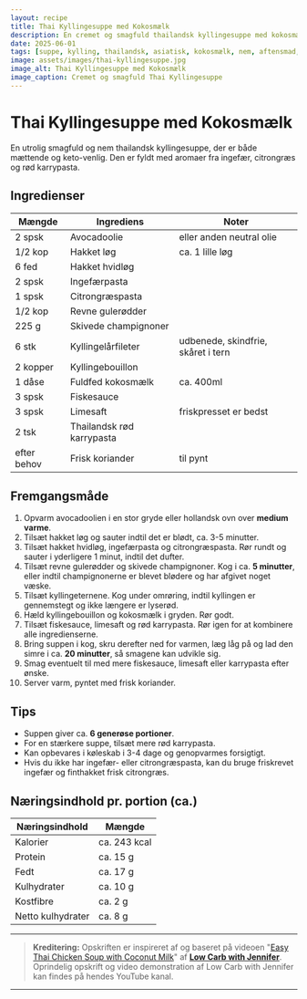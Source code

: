 ```yaml
---
layout: recipe
title: Thai Kyllingesuppe med Kokosmælk
description: En cremet og smagfuld thailandsk kyllingesuppe med kokosmælk, fyldt med friske ingredienser. Perfekt til en kold dag!
date: 2025-06-01
tags: [suppe, kylling, thailandsk, asiatisk, kokosmælk, nem, aftensmad, frokost, glutenfri, keto-venlig, low-carb]
image: assets/images/thai-kyllingesuppe.jpg
image_alt: Thai Kyllingesuppe med Kokosmælk
image_caption: Cremet og smagfuld Thai Kyllingesuppe
---
```


# Thai Kyllingesuppe med Kokosmælk

En utrolig smagfuld og nem thailandsk kyllingesuppe, der er både mættende og keto-venlig. Den er fyldt med aromaer fra ingefær, citrongræs og rød karrypasta.

## Ingredienser

| Mængde | Ingrediens | Noter |
|--------|------------|-------|
| 2 spsk | Avocadoolie | eller anden neutral olie |
| 1/2 kop | Hakket løg | ca. 1 lille løg |
| 6 fed | Hakket hvidløg | |
| 2 spsk | Ingefærpasta | |
| 1 spsk | Citrongræspasta | |
| 1/2 kop | Revne gulerødder | |
| 225 g | Skivede champignoner | |
| 6 stk | Kyllingelårfileter | udbenede, skindfrie, skåret i tern |
| 2 kopper | Kyllingebouillon | |
| 1 dåse | Fuldfed kokosmælk | ca. 400ml |
| 3 spsk | Fiskesauce | |
| 3 spsk | Limesaft | friskpresset er bedst |
| 2 tsk | Thailandsk rød karrypasta | |
| efter behov | Frisk koriander | til pynt |

## Fremgangsmåde

1.  Opvarm avocadoolien i en stor gryde eller hollandsk ovn over **medium varme**.
2.  Tilsæt hakket løg og sauter indtil det er blødt, ca. 3-5 minutter.
3.  Tilsæt hakket hvidløg, ingefærpasta og citrongræspasta. Rør rundt og sauter i yderligere 1 minut, indtil det dufter.
4.  Tilsæt revne gulerødder og skivede champignoner. Kog i ca. **5 minutter**, eller indtil champignonerne er blevet blødere og har afgivet noget væske.
5.  Tilsæt kyllingeternene. Kog under omrøring, indtil kyllingen er gennemstegt og ikke længere er lyserød.
6.  Hæld kyllingebouillon og kokosmælk i gryden. Rør godt.
7.  Tilsæt fiskesauce, limesaft og rød karrypasta. Rør igen for at kombinere alle ingredienserne.
8.  Bring suppen i kog, skru derefter ned for varmen, læg låg på og lad den simre i ca. **20 minutter**, så smagene kan udvikle sig.
9.  Smag eventuelt til med mere fiskesauce, limesaft eller karrypasta efter ønske.
10. Server varm, pyntet med frisk koriander.

## Tips

- Suppen giver ca. **6 generøse portioner**.
- For en stærkere suppe, tilsæt mere rød karrypasta.
- Kan opbevares i køleskab i 3-4 dage og genopvarmes forsigtigt.
- Hvis du ikke har ingefær- eller citrongræspasta, kan du bruge friskrevet ingefær og finthakket frisk citrongræs.

## Næringsindhold pr. portion (ca.)

| Næringsindhold | Mængde |
|----------------|---------|
| Kalorier | ca. 243 kcal |
| Protein | ca. 15 g |
| Fedt | ca. 17 g |
| Kulhydrater | ca. 10 g |
| Kostfibre | ca. 2 g |
| Netto kulhydrater | ca. 8 g |

---
> **Kreditering:**
Opskriften er inspireret af og baseret på videoen "[Easy Thai Chicken Soup with Coconut Milk](https://www.youtube.com/watch?v=VKY0FCoo9qU)" af **[Low Carb with Jennifer](https://www.youtube.com/@lowcarbwithjennifer)**.
Oprindelig opskrift og video demonstration af Low Carb with Jennifer kan findes på hendes YouTube kanal.
---